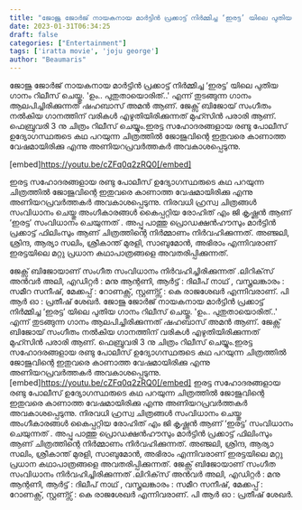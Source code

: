 ```yaml
---
title: "ജോജു ജോർജ് നായകനായ മാർട്ടിൻ പ്രക്കാട്ട് നിർമ്മിച്ച ‘ഇരട്ട’ യിലെ പുതിയ ​ഗാനം റിലീസ് ചെയ്തു"
date: 2023-01-31T06:34:25
draft: false
categories: ["Entertainment"]
tags: ['iratta movie', 'joju george']
author: "Beaumaris"
---
```


ജോജു ജോർജ് നായകനായ മാർട്ടിൻ പ്രക്കാട്ട് നിർമ്മിച്ച ‘ഇരട്ട’ യിലെ പുതിയ ​ഗാനം റിലീസ് ചെയ്തു. 'ഉം.. പുതുതായൊരിത്..' എന്ന് തുടങ്ങുന്ന ​ഗാനം ആലപിച്ചിരിക്കുന്നത് ഷഹബാസ് അമൻ ആണ്. ജേക്സ് ബിജോയ് സം​ഗീതം നൽകിയ ​ഗാനത്തിന് വരികൾ എഴുതിയിരിക്കുന്നത് മുഹ്സിൻ പരാരി ആണ്. ഫെബ്രുവരി 3 നു ചിത്രം റിലീസ് ചെയ്യും.ഇരട്ട സഹോദരങ്ങളായ രണ്ടു പോലീസ് ഉദ്യോഗസ്ഥരുടെ കഥ പറയുന്ന ചിത്രത്തിൽ ജോജുവിന്റെ ഇതുവരെ കാണാത്ത വേഷമായിരിക്കു എന്നു അണിയറപ്രവർത്തകർ അവകാശപ്പെടുന്നു.

[embed]https://youtu.be/cZFq0q2zRQ0[/embed]

ഇരട്ട സഹോദരങ്ങളായ രണ്ടു പോലീസ് ഉദ്യോഗസ്ഥരുടെ കഥ പറയുന്ന ചിത്രത്തിൽ ജോജുവിന്റെ ഇതുവരെ കാണാത്ത വേഷമായിരിക്കു എന്നു അണിയറപ്രവർത്തകർ അവകാശപ്പെടുന്നു. നിരവധി ഹ്രസ്വ ചിത്രങ്ങൾ സംവിധാനം ചെയ്തു അംഗീകാരങ്ങൾ കൈപ്പറ്റിയ രോഹിത് എം ജി കൃഷ്ണൻ ആണ് ‘ഇരട്ട’ സംവിധാനം ചെയുന്നത് . അപ്പു പാത്തു പ്രൊഡക്ഷൻഹൗസും മാർട്ടിൻ പ്രക്കാട്ട് ഫിലിംസും ആണ് ചിത്രത്തിന്റെ നിർമ്മാണം നിർവഹിക്കുന്നത്. അഞ്ജലി, ശ്രിന്ദ, ആര്യാ സലിം, ശ്രീകാന്ത് മുരളി, സാബുമോൻ, അഭിരാം എന്നിവരാണ് ഇരട്ടയിലെ മറ്റു പ്രധാന കഥാപാത്രങ്ങളെ അവതരിപ്പിക്കുന്നത്.

ജേക്സ് ബിജോയാണ് സംഗീത സംവിധാനം നിർവഹിച്ചിരിക്കുന്നത് .ലിറിക്‌സ് അൻവർ അലി, എഡിറ്റർ : മനു ആന്റണി, ആർട്ട് : ദിലീപ് നാഥ്‌ , വസ്ത്രലങ്കാരം : സമീറ സനീഷ്, മേക്കപ്പ് : റോണക്സ്, സ്റ്റണ്ട്സ് : കെ രാജശേഖർ എന്നിവരാണ്. പി ആർ ഓ : പ്രതീഷ് ശേഖർ.
ജോജു ജോർജ് നായകനായ മാർട്ടിൻ പ്രക്കാട്ട് നിർമ്മിച്ച ‘ഇരട്ട’ യിലെ പുതിയ ​ഗാനം റിലീസ് ചെയ്തു. 'ഉം.. പുതുതായൊരിത്..' എന്ന് തുടങ്ങുന്ന ​ഗാനം ആലപിച്ചിരിക്കുന്നത് ഷഹബാസ് അമൻ ആണ്. ജേക്സ് ബിജോയ് സം​ഗീതം നൽകിയ ​ഗാനത്തിന് വരികൾ എഴുതിയിരിക്കുന്നത് മുഹ്സിൻ പരാരി ആണ്. ഫെബ്രുവരി 3 നു ചിത്രം റിലീസ് ചെയ്യും.ഇരട്ട സഹോദരങ്ങളായ രണ്ടു പോലീസ് ഉദ്യോഗസ്ഥരുടെ കഥ പറയുന്ന ചിത്രത്തിൽ ജോജുവിന്റെ ഇതുവരെ കാണാത്ത വേഷമായിരിക്കു എന്നു അണിയറപ്രവർത്തകർ അവകാശപ്പെടുന്നു. [embed]https://youtu.be/cZFq0q2zRQ0[/embed] ഇരട്ട സഹോദരങ്ങളായ രണ്ടു പോലീസ് ഉദ്യോഗസ്ഥരുടെ കഥ പറയുന്ന ചിത്രത്തിൽ ജോജുവിന്റെ ഇതുവരെ കാണാത്ത വേഷമായിരിക്കു എന്നു അണിയറപ്രവർത്തകർ അവകാശപ്പെടുന്നു. നിരവധി ഹ്രസ്വ ചിത്രങ്ങൾ സംവിധാനം ചെയ്തു അംഗീകാരങ്ങൾ കൈപ്പറ്റിയ രോഹിത് എം ജി കൃഷ്ണൻ ആണ് ‘ഇരട്ട’ സംവിധാനം ചെയുന്നത് . അപ്പു പാത്തു പ്രൊഡക്ഷൻഹൗസും മാർട്ടിൻ പ്രക്കാട്ട് ഫിലിംസും ആണ് ചിത്രത്തിന്റെ നിർമ്മാണം നിർവഹിക്കുന്നത്. അഞ്ജലി, ശ്രിന്ദ, ആര്യാ സലിം, ശ്രീകാന്ത് മുരളി, സാബുമോൻ, അഭിരാം എന്നിവരാണ് ഇരട്ടയിലെ മറ്റു പ്രധാന കഥാപാത്രങ്ങളെ അവതരിപ്പിക്കുന്നത്. ജേക്സ് ബിജോയാണ് സംഗീത സംവിധാനം നിർവഹിച്ചിരിക്കുന്നത് .ലിറിക്‌സ് അൻവർ അലി, എഡിറ്റർ : മനു ആന്റണി, ആർട്ട് : ദിലീപ് നാഥ്‌ , വസ്ത്രലങ്കാരം : സമീറ സനീഷ്, മേക്കപ്പ് : റോണക്സ്, സ്റ്റണ്ട്സ് : കെ രാജശേഖർ എന്നിവരാണ്. പി ആർ ഓ : പ്രതീഷ് ശേഖർ.
